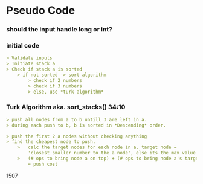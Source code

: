 # Pseudo Code

### should the input handle long or int?

### initial code
```markdown
> Validate inputs
> Initiate stack a
> Check if stack a is sorted
    > if not sorted -> sort algorithm
        > check if 2 numbers
        > check if 3 numbers
        > else, use *turk algorithm*
```

### Turk Algorithm aka. sort_stacks() 34:10
```markdown
> push all nodes from a to b untill 3 are left in a.
> during each push to b, b is sorted in *Descending* order.

> push the first 2 a nodes without checking anything
> find the cheapest node to push.
    >   calc the target nodes for each node in a. target node =
        'closest smaller number to the a node', else its the max value in b.
    >   (# ops to bring node a on top) + (# ops to bring node a's target node on top)
        = push cost

```




1507